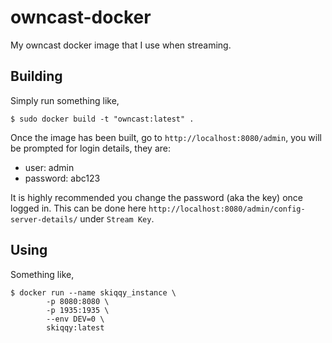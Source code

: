 # owncast-docker
My owncast docker image that I use when streaming.

## Building
Simply run something like,
```
$ sudo docker build -t "owncast:latest" .
```
Once the image has been built, go to `http://localhost:8080/admin`, you will be
prompted for login details, they are:
* user: admin
* password: abc123

It is highly recommended you change the password (aka the key) once logged in.
This can be done here `http://localhost:8080/admin/config-server-details/` under
`Stream Key`.

## Using
Something like,
```
$ docker run --name skiqqy_instance \
		-p 8080:8080 \
		-p 1935:1935 \
		--env DEV=0 \
		skiqqy:latest
```
